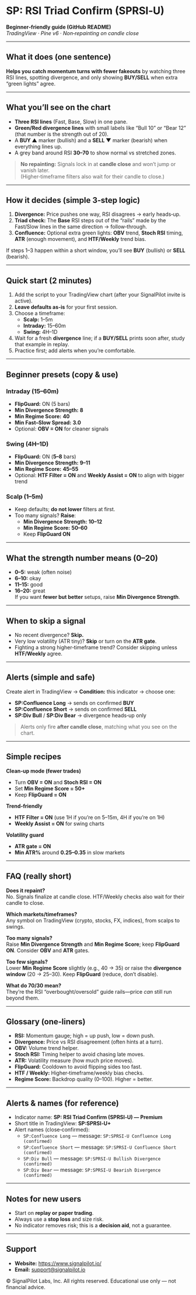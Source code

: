 # SP: RSI Triad Confirm (SPRSI‑U)
**Beginner‑friendly guide (GitHub README)**  
*TradingView · Pine v6 · Non‑repainting on candle close*

---

## What it does (one sentence)
**Helps you catch momentum turns with fewer fakeouts** by watching three RSI lines, spotting divergence, and only showing **BUY/SELL** when extra “green lights” agree.

---

## What you’ll see on the chart
- **Three RSI lines** (Fast, Base, Slow) in one pane.
- **Green/Red divergence lines** with small labels like “Bull 10” or “Bear 12” (that number is the strength out of 20).
- A **BUY ▲** marker (bullish) and a **SELL ▼** marker (bearish) when everything lines up.
- A grey band around RSI **30–70** to show normal vs stretched zones.

> **No repainting:** Signals lock in at **candle close** and won’t jump or vanish later.  
> (Higher‑timeframe filters also wait for their candle to close.)

---

## How it decides (simple 3‑step logic)
1) **Divergence:** Price pushes one way, RSI disagrees → early heads‑up.  
2) **Triad check:** The **Base** RSI steps out of the “rails” made by the Fast/Slow lines in the same direction → follow‑through.  
3) **Confluence:** Optional extra green lights: **OBV** trend, **Stoch RSI** timing, **ATR** (enough movement), and **HTF/Weekly** trend bias.

If steps 1–3 happen within a short window, you’ll see **BUY** (bullish) or **SELL** (bearish).

---

## Quick start (2 minutes)
1) Add the script to your TradingView chart (after your SignalPilot invite is active).  
2) **Leave defaults as‑is** for your first session.  
3) Choose a timeframe:
   - **Scalp:** 1–5m
   - **Intraday:** 15–60m
   - **Swing:** 4H–1D
4) Wait for a fresh **divergence** line; if a **BUY/SELL** prints soon after, study that example in replay.
5) Practice first; add alerts when you’re comfortable.

---

## Beginner presets (copy & use)

### Intraday (15–60m)
- **FlipGuard:** ON (5 bars)
- **Min Divergence Strength:** **8**
- **Min Regime Score:** **40**
- **Min Fast–Slow Spread:** **3.0**
- Optional: **OBV = ON** for cleaner signals

### Swing (4H–1D)
- **FlipGuard:** ON (**5–8** bars)
- **Min Divergence Strength:** **9–11**
- **Min Regime Score:** **45–55**
- Optional: **HTF Filter = ON** and **Weekly Assist = ON** to align with bigger trend

### Scalp (1–5m)
- Keep defaults; **do not lower** filters at first.
- Too many signals? **Raise**:
  - **Min Divergence Strength:** **10–12**
  - **Min Regime Score:** **50–60**
  - Keep **FlipGuard ON**

---

## What the strength number means (0–20)
- **0–5:** weak (often noise)  
- **6–10:** okay  
- **11–15:** good  
- **16–20:** great  
If you want **fewer but better** setups, raise **Min Divergence Strength**.

---

## When to skip a signal
- No recent divergence? **Skip.**
- Very low volatility (ATR tiny)? **Skip** or turn on the **ATR gate**.
- Fighting a strong higher‑timeframe trend? Consider skipping unless **HTF/Weekly** agree.

---

## Alerts (simple and safe)
Create alert in TradingView → **Condition:** this indicator → choose one:
- **SP:Confluence Long** → sends on confirmed **BUY**
- **SP:Confluence Short** → sends on confirmed **SELL**
- **SP:Div Bull** / **SP:Div Bear** → divergence heads‑up only

> Alerts only fire **after candle close**, matching what you see on the chart.

---

## Simple recipes

**Clean‑up mode (fewer trades)**
- Turn **OBV = ON** and **Stoch RSI = ON**
- Set **Min Regime Score = 50+**
- Keep **FlipGuard = ON**

**Trend‑friendly**
- **HTF Filter = ON** (use 1H if you’re on 5–15m, 4H if you’re on 1H)
- **Weekly Assist = ON** for swing charts

**Volatility guard**
- **ATR gate = ON**
- **Min ATR%** around **0.25–0.35** in slow markets

---

## FAQ (really short)

**Does it repaint?**  
No. Signals finalize at candle close. HTF/Weekly checks also wait for their candle to close.

**Which markets/timeframes?**  
Any symbol on TradingView (crypto, stocks, FX, indices), from scalps to swings.

**Too many signals?**  
Raise **Min Divergence Strength** and **Min Regime Score**; keep **FlipGuard ON**. Consider **OBV** and **ATR** gates.

**Too few signals?**  
Lower **Min Regime Score** slightly (e.g., 40 → 35) or raise the **divergence window** (20 → 25–30). Keep **FlipGuard** (reduce, don’t disable).

**What do 70/30 mean?**  
They’re the RSI “overbought/oversold” guide rails—price *can* still run beyond them.

---

## Glossary (one‑liners)
- **RSI:** Momentum gauge; high = up push, low = down push.  
- **Divergence:** Price vs RSI disagreement (often hints at a turn).  
- **OBV:** Volume trend helper.  
- **Stoch RSI:** Timing helper to avoid chasing late moves.  
- **ATR:** Volatility measure (how much price moves).  
- **FlipGuard:** Cooldown to avoid flipping sides too fast.  
- **HTF / Weekly:** Higher‑timeframe/weekly bias checks.  
- **Regime Score:** Backdrop quality (0–100). Higher = better.

---

## Alerts & names (for reference)
- Indicator name: **SP: RSI Triad Confirm (SPRSI‑U) — Premium**  
- Short title in TradingView: **SP:SPRSI‑U+**  
- Alert names (close‑confirmed):
  - `SP:Confluence Long` — message: `SP:SPRSI-U Confluence Long (confirmed)`
  - `SP:Confluence Short` — message: `SP:SPRSI-U Confluence Short (confirmed)`
  - `SP:Div Bull` — message: `SP:SPRSI-U Bullish Divergence (confirmed)`
  - `SP:Div Bear` — message: `SP:SPRSI-U Bearish Divergence (confirmed)`

---

## Notes for new users
- Start on **replay or paper trading**.
- Always use a **stop loss** and size risk.
- No indicator removes risk; this is a **decision aid**, not a guarantee.

---

## Support
- **Website:** https://www.signalpilot.io/  
- **Email:** support@signalpilot.io

© SignalPilot Labs, Inc. All rights reserved. Educational use only — not financial advice.
